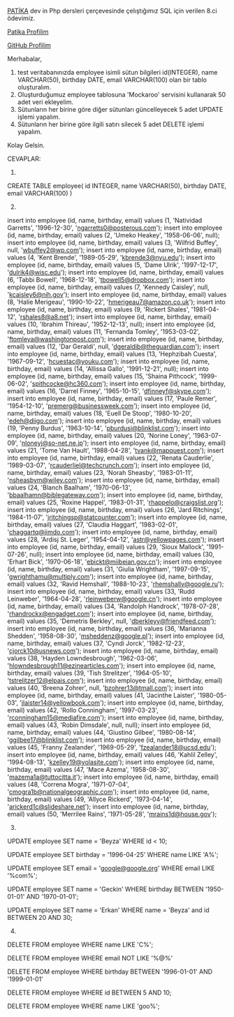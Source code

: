 [PATİKA](https://app.patika.dev/) dev in Php dersleri çerçevesinde çelıştığımız SQL için verilen 8.ci ödevimiz.

[Patika Profilim](https://app.patika.dev/sibgat)

[GitHub Profilim](https://github.com/Sibgatullahsanli)

Merhabalar,

1. test veritabanınızda employee isimli sütun bilgileri id(INTEGER), name VARCHAR(50), birthday DATE, email VARCHAR(100) olan bir tablo oluşturalım.
2. Oluşturduğumuz employee tablosuna 'Mockaroo' servisini kullanarak 50 adet veri ekleyelim.
3. Sütunların her birine göre diğer sütunları güncelleyecek 5 adet UPDATE işlemi yapalım.
4. Sütunların her birine göre ilgili satırı silecek 5 adet DELETE işlemi yapalım.

Kolay Gelsin.

CEVAPLAR:



1. 

CREATE TABLE employee(
	id INTEGER,
	name VARCHAR(50),
	birthday DATE,
	email VARCHAR(100)
)

2. 

insert into employee (id, name, birthday, email) values (1, 'Natividad Garretts', '1996-12-30', 'ngarretts0@posterous.com');
insert into employee (id, name, birthday, email) values (2, 'Umeko Heakey', '1958-06-06', null);
insert into employee (id, name, birthday, email) values (3, 'Wilfrid Buffey', null, 'wbuffey2@wp.com');
insert into employee (id, name, birthday, email) values (4, 'Kent Brende', '1989-05-29', 'kbrende3@nyu.edu');
insert into employee (id, name, birthday, email) values (5, 'Dame Ulrik', '1997-12-17', 'dulrik4@wisc.edu');
insert into employee (id, name, birthday, email) values (6, 'Tabbi Bowell', '1968-12-18', 'tbowell5@dropbox.com');
insert into employee (id, name, birthday, email) values (7, 'Kennedy Caisley', null, 'kcaisley6@nih.gov');
insert into employee (id, name, birthday, email) values (8, 'Halie Merigeau', '1990-10-22', 'hmerigeau7@amazon.co.uk');
insert into employee (id, name, birthday, email) values (9, 'Rickert Shales', '1981-04-12', 'rshales8@a8.net');
insert into employee (id, name, birthday, email) values (10, 'Ibrahim Thireau', '1952-12-13', null);
insert into employee (id, name, birthday, email) values (11, 'Fernanda Tomley', '1953-03-02', 'ftomleya@washingtonpost.com');
insert into employee (id, name, birthday, email) values (12, 'Dar Geraldi', null, 'dgeraldib@theguardian.com');
insert into employee (id, name, birthday, email) values (13, 'Hephzibah Cuesta', '1967-09-12', 'hcuestac@youku.com');
insert into employee (id, name, birthday, email) values (14, 'Allissa Gallo', '1991-12-21', null);
insert into employee (id, name, birthday, email) values (15, 'Shaina Pithcock', '1999-06-02', 'spithcocke@hc360.com');
insert into employee (id, name, birthday, email) values (16, 'Darrel Finney', '1965-10-15', 'dfinneyf@skype.com');
insert into employee (id, name, birthday, email) values (17, 'Paule Remer', '1954-12-10', 'premerg@businessweek.com');
insert into employee (id, name, birthday, email) values (18, 'Euell De Stoop', '1980-10-20', 'edeh@diigo.com');
insert into employee (id, name, birthday, email) values (19, 'Penny Burdus', '1963-10-14', 'pburdusi@blinklist.com');
insert into employee (id, name, birthday, email) values (20, 'Norine Loney', '1963-07-09', 'nloneyj@so-net.ne.jp');
insert into employee (id, name, birthday, email) values (21, 'Tome Van Hault', '1988-04-28', 'tvank@mapquest.com');
insert into employee (id, name, birthday, email) values (22, 'Renata Cauderlie', '1989-03-07', 'rcauderliel@techcrunch.com');
insert into employee (id, name, birthday, email) values (23, 'Norah Sheasby', '1983-01-11', 'nsheasbym@wiley.com');
insert into employee (id, name, birthday, email) values (24, 'Blanch Baalham', '1970-06-13', 'bbaalhamn@biblegateway.com');
insert into employee (id, name, birthday, email) values (25, 'Roxine Happel', '1983-01-31', 'rhappelo@craigslist.org');
insert into employee (id, name, birthday, email) values (26, 'Jard Ritchings', '1984-11-07', 'jritchingsp@statcounter.com');
insert into employee (id, name, birthday, email) values (27, 'Claudia Haggart', '1983-02-01', 'chaggartq@jimdo.com');
insert into employee (id, name, birthday, email) values (28, 'Ardisj St. Leger', '1954-04-12', 'astr@yellowpages.com');
insert into employee (id, name, birthday, email) values (29, 'Sioux Mallock', '1991-07-26', null);
insert into employee (id, name, birthday, email) values (30, 'Erhart Bick', '1970-06-18', 'ebickt@miibeian.gov.cn');
insert into employee (id, name, birthday, email) values (31, 'Giulia Wrightham', '1997-09-15', 'gwrighthamu@multiply.com');
insert into employee (id, name, birthday, email) values (32, 'Ravid Hemshall', '1988-10-23', 'rhemshallv@google.ru');
insert into employee (id, name, birthday, email) values (33, 'Rudd Leinweber', '1964-04-28', 'rleinweberw@google.cn');
insert into employee (id, name, birthday, email) values (34, 'Randolph Handrock', '1978-07-28', 'rhandrockx@engadget.com');
insert into employee (id, name, birthday, email) values (35, 'Demetris Berkley', null, 'dberkleyy@friendfeed.com');
insert into employee (id, name, birthday, email) values (36, 'Marianna Shedden', '1958-08-30', 'msheddenz@google.pl');
insert into employee (id, name, birthday, email) values (37, 'Cyndi Jorck', '1982-12-23', 'cjorck10@usnews.com');
insert into employee (id, name, birthday, email) values (38, 'Hayden Lowndesbrough', '1962-03-06', 'hlowndesbrough11@ezinearticles.com');
insert into employee (id, name, birthday, email) values (39, 'Tish Strelitzer', '1964-05-10', 'tstrelitzer12@elpais.com');
insert into employee (id, name, birthday, email) values (40, 'Breena Zohrer', null, 'bzohrer13@tmall.com');
insert into employee (id, name, birthday, email) values (41, 'Jacinthe Laister', '1980-05-03', 'jlaister14@yellowbook.com');
insert into employee (id, name, birthday, email) values (42, 'Rollo Conningham', '1997-03-23', 'rconningham15@mediafire.com');
insert into employee (id, name, birthday, email) values (43, 'Robin Dimsdale', null, null);
insert into employee (id, name, birthday, email) values (44, 'Giustino Gilbee', '1980-08-14', 'ggilbee17@blinklist.com');
insert into employee (id, name, birthday, email) values (45, 'Franny Zealander', '1969-05-29', 'fzealander18@ucsd.edu');
insert into employee (id, name, birthday, email) values (46, 'Kahlil Zelley', '1994-08-13', 'kzelley19@yolasite.com');
insert into employee (id, name, birthday, email) values (47, 'Mace Azema', '1958-08-30', 'mazema1a@tuttocitta.it');
insert into employee (id, name, birthday, email) values (48, 'Correna Mogra', '1971-07-04', 'cmogra1b@nationalgeographic.com');
insert into employee (id, name, birthday, email) values (49, 'Allyce Rickerd', '1973-04-14', 'arickerd1c@slideshare.net');
insert into employee (id, name, birthday, email) values (50, 'Merrilee Rains', '1971-05-28', 'mrains1d@house.gov');

3. 

UPDATE employee
SET name = 'Beyza'
WHERE id < 10;

UPDATE employee
SET birthday = '1996-04-25'
WHERE name LIKE 'A%';

UPDATE employee
SET email = 'google@google.org'
WHERE email LIKE '%com%';

UPDATE employee
SET name = 'Geckin'
WHERE birthday BETWEEN '1950-01-01' AND '1970-01-01';

UPDATE employee
SET name = 'Erkan'
WHERE name = 'Beyza' and id BETWEEN 20 AND 30;


4. 
DELETE FROM employee
WHERE name LIKE 'C%';

DELETE FROM employee
WHERE email NOT LIKE '%@%'

DELETE FROM employee
WHERE birthday BETWEEN '1996-01-01' AND '1999-01-01'

DELETE FROM employee
WHERE id BETWEEN 5 AND 10;

DELETE FROM employee
WHERE name LIKE 'goo%';